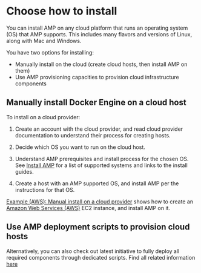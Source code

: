 # Choose how to install

You can install AMP on any cloud platform that runs an operating system (OS) that AMP supports. This includes many flavors and versions of Linux, along with Mac and Windows.

You have two options for installing:

* Manually install on the cloud (create cloud hosts, then install AMP on them)
* Use AMP provisioning capacities to provision cloud infrastructure components

## Manually install Docker Engine on a cloud host

To install on a cloud provider:

1. Create an account with the cloud provider, and read cloud provider documentation to understand their process for creating hosts.

2. Decide which OS you want to run on the cloud host.

3. Understand AMP prerequisites and install process for the chosen OS. See [Install AMP](../index.md) for a list of supported systems and links to the install guides.

4. Create a host with an AMP supported OS, and install AMP per the instructions for that OS.

[Example (AWS): Manual install on a cloud provider](cloud-ex-aws.md) shows how to create an <a href="https://aws.amazon.com/" target="_blank"> Amazon Web Services (AWS)</a> EC2 instance, and install AMP on it.


## Use AMP deployment scripts to provision cloud hosts

Alternatively, you can also check out latest initiative to fully deploy all required components through dedicated scripts.
Find all related information [here](https://github.com/appcelerator/amp-swarm-deploy)
